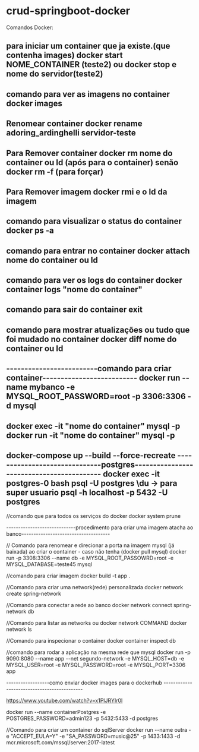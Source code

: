# crud-springboot-docker

Comandos Docker:

para iniciar um container que ja existe.(que contenha images)
 docker start NOME_CONTAINER (teste2)
ou docker stop e nome do servidor(teste2)
--------------------------------------------------------------
comando para ver as imagens no container
docker images
--------------------------------------------------------------
Renomear container
docker rename adoring_ardinghelli servidor-teste
----------------------------------------------------------------
Para Remover container
docker rm nome do container ou Id (após para o container) senão docker rm -f (para forçar)
----------------------------------------------------------------
Para Remover imagem
docker rmi e o Id da imagem
--------------------------------------------------------------
comando para visualizar o status do container
docker ps -a 
---------------------------------------------------------------
comando para entrar no container
docker attach nome do container ou Id
---------------------------------------------------------------
comando para ver os logs do container
docker container logs "nome do container" 
---------------------------------------------------------------
comando para sair do container
exit
-------------------------------------------------------------------
comando para mostrar atualizações ou tudo que foi mudado no container
docker diff nome do container ou Id
----------------------------------------------------------------------------
-------------------------comando para criar container--------------------------
docker run --name mybanco -e MYSQL_ROOT_PASSWORD=root -p 3306:3306 -d mysql
-----------------------------------------------------------------------------
docker exec -it "nome do container" mysql -p
docker run -it "nome do container" mysql -p
------------------------------------------------------------------------------------
docker-compose up --build --force-recreate
------------------------------postgres------------------------------------------
docker exec -it postgres-0 bash
psql -U postgres
\du -> para super usuario
psql -h localhost -p 5432 -U postgres
---------------------------------------------------------------------------------
//comando que para todos os serviços do docker
docker system prune 

-----------------------------procedimento para criar uma imagem atacha ao banco-------------------------------------

// Comando para renomear e direcionar a porta na imagem mysql (já baixada) ao criar o container - caso não tenha (docker pull mysql)
docker run -p 3308:3306 --name db -e MYSQL_ROOT_PASSOWRD=root -e MYSQL_DATABASE=teste45 mysql

//comando para criar imagem 
docker build -t app .

//Comando para criar uma network(rede) personalizada
 docker network create spring-network

//Comando para conectar a rede ao banco
docker network connect spring-network db

//Comando para listar as networks ou docker network COMMAND
docker network ls 

//Comando para inspecionar o container
docker container inspect db

//comando para rodar a aplicação na mesma rede que mysql
docker run -p 9090:8080 --name app --net segundo-network -e MYSQL_HOST=db -e MYSQL_USER=root -e MYSQL_PASSWORD=root -e MYSQL_PORT=3306 app  


------------------como enviar docker images para o dockerhub --------------------------------------------

https://www.youtube.com/watch?v=x1PlJRYIr0I

docker run --name containerPostgres -e POSTGRES_PASSWORD=admin123 -p 5432:5433 -d postgres

//Comando para criar um container do sqlServer
docker run --name outra -e "ACCEPT_EULA=Y" -e "SA_PASSWORD=music@25" -p 1433:1433 -d mcr.microsoft.com/mssql/server:2017-latest